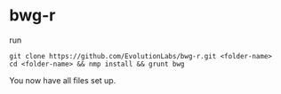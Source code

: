 # bwg-r

run 

    git clone https://github.com/EvolutionLabs/bwg-r.git <folder-name>
    cd <folder-name> && nmp install && grunt bwg
    
You now have all files set up.
